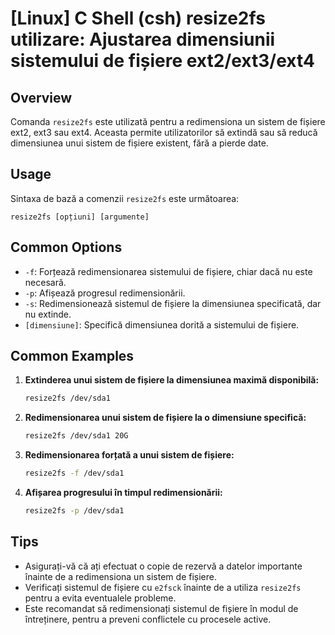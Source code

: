 # [Linux] C Shell (csh) resize2fs utilizare: Ajustarea dimensiunii sistemului de fișiere ext2/ext3/ext4

## Overview
Comanda `resize2fs` este utilizată pentru a redimensiona un sistem de fișiere ext2, ext3 sau ext4. Aceasta permite utilizatorilor să extindă sau să reducă dimensiunea unui sistem de fișiere existent, fără a pierde date.

## Usage
Sintaxa de bază a comenzii `resize2fs` este următoarea:

```
resize2fs [opțiuni] [argumente]
```

## Common Options
- `-f`: Forțează redimensionarea sistemului de fișiere, chiar dacă nu este necesară.
- `-p`: Afișează progresul redimensionării.
- `-s`: Redimensionează sistemul de fișiere la dimensiunea specificată, dar nu extinde.
- `[dimensiune]`: Specifică dimensiunea dorită a sistemului de fișiere.

## Common Examples
1. **Extinderea unui sistem de fișiere la dimensiunea maximă disponibilă:**
   ```bash
   resize2fs /dev/sda1
   ```

2. **Redimensionarea unui sistem de fișiere la o dimensiune specifică:**
   ```bash
   resize2fs /dev/sda1 20G
   ```

3. **Redimensionarea forțată a unui sistem de fișiere:**
   ```bash
   resize2fs -f /dev/sda1
   ```

4. **Afișarea progresului în timpul redimensionării:**
   ```bash
   resize2fs -p /dev/sda1
   ```

## Tips
- Asigurați-vă că ați efectuat o copie de rezervă a datelor importante înainte de a redimensiona un sistem de fișiere.
- Verificați sistemul de fișiere cu `e2fsck` înainte de a utiliza `resize2fs` pentru a evita eventualele probleme.
- Este recomandat să redimensionați sistemul de fișiere în modul de întreținere, pentru a preveni conflictele cu procesele active.